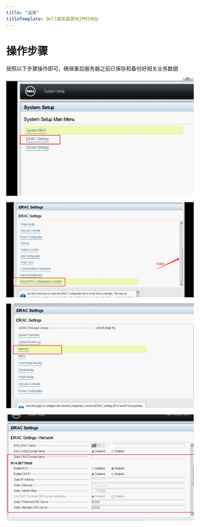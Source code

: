 ```yaml
---
title: "运维"
titleTemplate: Dell服务器更改IPMI地址
---
```


# 操作步骤

按照以下步骤操作即可，确保重启服务器之前已保存和备份好相关业务数据

![001](./001.png)

![002](./002.png)

![003](./003.png)

![004](./004.png)
